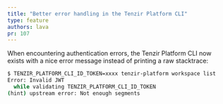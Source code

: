 ```yaml
---
title: "Better error handling in the Tenzir Platform CLI"
type: feature
authors: lava
pr: 107
---
```

When encountering authentication errors, the Tenzir Platform CLI now exists with a nice error message instead of printing a raw stacktrace:

```sh
$ TENZIR_PLATFORM_CLI_ID_TOKEN=xxxx tenzir-platform workspace list
Error: Invalid JWT
  while validating TENZIR_PLATFORM_CLI_ID_TOKEN
(hint) upstream error: Not enough segments
```
